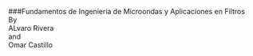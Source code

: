 ###Fundamentos de Ingenieria de Microondas y Aplicaciones en Filtros<br>
By<br> 
ALvaro Rivera<br>
and <br> 
Omar Castillo<br>
